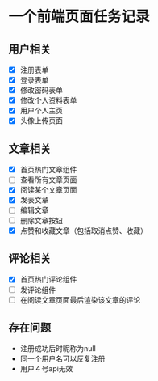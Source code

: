 # 一个前端页面任务记录

## 用户相关

- [x] 注册表单
- [x] 登录表单
- [x] 修改密码表单
- [x] 修改个人资料表单
- [x] 用户个人主页
- [x] 头像上传页面

## 文章相关

- [x] 首页热门文章组件
- [ ] 查看所有文章页面
- [x] 阅读某个文章页面
- [x] 发表文章
- [ ] 编辑文章
- [ ] 删除文章按钮
- [x] 点赞和收藏文章（包括取消点赞、收藏）

## 评论相关

- [x] 首页热门评论组件
- [ ] 发评论组件
- [ ] 在阅读文章页面最后渲染该文章的评论

## 存在问题

- 注册成功后时昵称为null
- 同一个用户名可以反复注册
- 用户４号api无效
